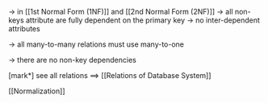 
-> in [[1st Normal Form (1NF)]] and [[2nd Normal Form (2NF)]]
-> all non-keys attribute are fully dependent on the primary key
-> no inter-dependent attributes

-> all many-to-many relations must use many-to-one

-> there are no non-key dependencies

[mark*]
see all relations ==> [[Relations of Database System]]

[[Normalization]]
